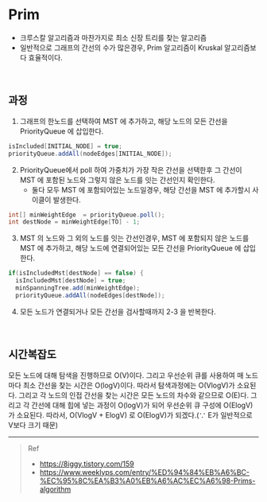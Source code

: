 # Prim
* 크루스칼 알고리즘과 마찬가지로 최소 신장 트리를 찾는 알고리즘
* 일반적으로 그래프의 간선의 수가 많은경우, Prim 알고리즘이 Kruskal 알고리즘보다 효율적이다.

<br>

## 과정
1. 그래프의 한노드를 선택하여 MST 에 추가하고, 해당 노드의 모든 간선을 PriorityQueue 에 삽입한다.
```java
isIncluded[INITIAL_NODE] = true;
priorityQueue.addAll(nodeEdges[INITIAL_NODE]);
```

2. PriorityQueue에서 poll 하여 가중치가 가장 작은 간선을 선택한후 그 간선이 MST 에 포함된 노드와 그렇지 않은 노드를 잇는 간선인지 확인한다.
   * 둘다 모두 MST 에 포함되어있는 노드일경우, 해당 간선을 MST 에 추가할시 사이클이 발생한다.
```java
int[] minWeightEdge  = priorityQueue.poll();
int destNode = minWeightEdge[TO] - 1;
```

3. MST 의 노드와 그 외의 노드를 잇는 간선인경우, MST 에 포함되지 않은 노드를 MST 에 추가하고, 해당 노드에 연결되어있는 모든 간선을 PriorityQueue 에 삽입한다.
```java
if(isIncludedMst[destNode] == false) {
  isIncludedMst[destNode] = true;
  minSpanningTree.add(minWeightEdge);
  priorityQueue.addAll(nodeEdges[destNode]);
```

4. 모든 노드가 연결되거나 모든 간선을 검사할때까지 2-3 을 반복한다.

<br>

## 시간복잡도
모든 노드에 대해 탐색을 진행하므로 O(V)이다. 그리고 우선순위 큐를 사용하여 매 노드마다 최소 간선을 찾는 시간은 O(logV)이다. 따라서 탐색과정에는 O(VlogV)가 소요된다. 
그리고 각 노드의 인접 간선을 찾는 시간은 모든 노드의 차수와 같으므로 O(E)다. 그리고 각 간선에 대해 힙에 넣는 과정이 O(logV)가 되어 우선순위 큐 구성에 O(ElogV)가 소요된다. 
따라서, O(VlogV + ElogV) 로 O(ElogV)가 되겠다.(∵ E가 일반적으로 V보다 크기 때문)

***
> Ref
> * https://8iggy.tistory.com/159
> * https://www.weeklyps.com/entry/%ED%94%84%EB%A6%BC-%EC%95%8C%EA%B3%A0%EB%A6%AC%EC%A6%98-Prims-algorithm
